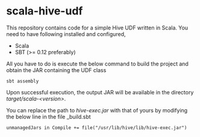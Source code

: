 # scala-hive-udf

This repository contains code for a simple Hive UDF written in Scala. You need to have following installed and configured,

* Scala
* SBT (>= 0.12 preferably)
 

All you have to do is execute the below command to build the project and obtain the JAR containing the UDF class
```
sbt assembly
```
Upon successful execution, the output JAR will be available in the directory _target/scala-\<version\>_.

You can replace the path to _hive-exec.jar_ with that of yours by modifying the below line in the file _build.sbt
```
unmanagedJars in Compile += file("/usr/lib/hive/lib/hive-exec.jar")
```

